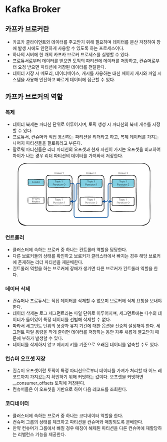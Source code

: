 # Kafka Broker

## 카프카 브로커란

* 카프카 클라이언트와 데이터를 주고받기 위해 필요하며 데이터를 분산 저장하여 장애 발생 시에도 안전하게 사용할 수 있도록 하는 프로세스이다.
* 하나의 서버에 한 개의 카프카 브로커 프로세스를 실행할 수 있다.
* 프로듀서로부터 데이터를 받으면 토픽의 파티션에 데이터를 저장하고, 컨슈머로부터 요청 받으면 파티션에 저장된 데이터를 전달한다.
* 데이터 저장 시 메모리, 데이터베이스, 캐시를 사용하는 대신 페이지 캐시와 파일 시스템을 사용해 안전하고 빠르게 데이터에 접근할 수 있다.

## 카프카 브로커의 역할

### 복제

* 데이터 복제는 파티션 단위로 이루어지며, 토픽 생성 시 파티션의 복제 개수를 지정할 수 있다.
* 프로듀서, 컨슈머와 직접 통신하는 파티션을 리더라고 하고, 복제 데이터를 가지는 나머지 파티션들을 팔로워라고 부른다.
* 팔로워 파티션들은 리더 파티션의 오프셋과 현재 자신이 가지는 오프셋을 비교하여 차이가 나는 경우 리더 파티션의 데이터를 가져와서 저장한다.

<figure><img src="../../.gitbook/assets/image (17).png" alt=""><figcaption></figcaption></figure>

### 컨트롤러

* 클러스터에 속하는 브로커 중 하나는 컨트롤러 역할을 담당한다.
* 다른 브로커들의 상태를 확인하고 브로커가 클러스터에서 빠지는 경우 해당 브로커에 존재하는 리더 파티션을 재분배한다.
* 컨트롤러 역할을 하는 브로커에 장애가 생기면 다른 브로커가 컨트롤러 역할을 한다.

### 데이터 삭제

* 컨슈머나 프로듀서는 직접 데이터를 삭제할 수 없으며 브로커에 삭제 요청을 보내야 한다.
* 데이터 삭제는 로그 세그먼트라는 파일 단위로 이루어지며, 세그먼트에는 다수의 데이터가 들어있어 특정 데이터를 선별해 삭제할 수 없다.
* 따라서 세그먼트 단위의 용량과 유지 기간에 대한 옵션을 신중히 설정해야 한다. 세그먼트 파일 용량을 작게 줄이면 데이터를 저장하는 동안 자주 새롭게 열고닫기 때문에 부하가 발생할 수 있다.
* 데이터를 삭제하지 않고 메시지 키를 기준으로 오래된 데이터를 압축할 수도 있다.

### 컨슈머 오프셋 저장

* 컨슈머 오프셋이란 토픽이 특정 파티션으로부터 데이터를 가져가 처리할 때 어느 레코드까지 가져갔는지 확인하기 위해 커밋하는 값이다. 오프셋을 커밋하면 \_\_consumer\_offsets 토픽에 저장된다.
* 컨슈머들은 이 오프셋을 기반으로 하여 다음 레코드를 조회한다.

### 코디네이터

* 클러스터에 속하는 브로커 중 하나는 코디네이터 역할을 한다.
* 컨슈머 그룹의 상태를 체크하고 파티션을 컨슈머와 매칭되도록 분배한다.
* 만약 컨슈머가 그룹에서 빠질 경우 매칭이 해제된 파티션을 다른 컨슈머에 재할당하는 리밸런스 기능을 제공한다.
